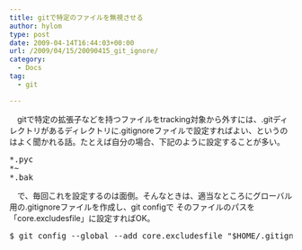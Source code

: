 ```yaml
---
title: gitで特定のファイルを無視させる
author: hylom
type: post
date: 2009-04-14T16:44:03+00:00
url: /2009/04/15/20090415_git_ignore/
category:
  - Docs
tag:
  - git

---
```

　gitで特定の拡張子などを持つファイルをtracking対象から外すには、.gitディレクトリがあるディレクトリに.gitignoreファイルで設定すればよい、というのはよく聞かれる話。たとえば自分の場合、下記のように設定することが多い。

<pre>*.pyc
*~
*.bak
</pre>

　で、毎回これを設定するのは面倒。そんなときは、適当なところにグローバル用の.gitignoreファイルを作成し、git configで そのファイルのパスを「core.excludesfile」に設定すればOK。 

<pre>$ git config --global --add core.excludesfile "$HOME/.gitignore"
 </pre></p>
